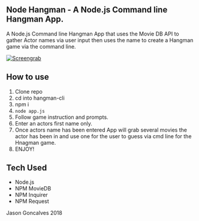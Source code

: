 ## Node Hangman - A Node.js Command line Hangman App. 

A Node.js Command line Hangman App that uses the Movie DB API to gather Actor names via user input then uses the name to create a Hangman game via the command line.

[![Screengrab](http://img.youtube.com/vi/ONW7rcYNQuY/0.jpg)](http://www.youtube.com/watch?v=ONW7rcYNQuY)

## How to use

1. Clone repo
2. cd into hangman-cli
3. npm i
4. `node app.js`
5. Follow game instruction and prompts.
6. Enter an actors first name only.
7. Once actors name has been entered App will grab several movies the actor has been in and use one for the user to guess via cmd line for the Hnagman game. 
6. ENJOY! 

## Tech Used 

* Node.js
* NPM MovieDB
* NPM Inquirer
* NPM Request

Jason Goncalves 2018
